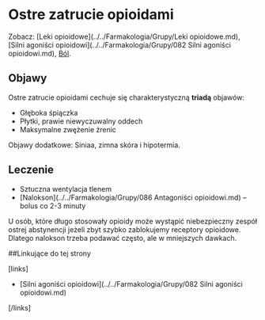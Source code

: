 # Ostre zatrucie opioidami

Zobacz: [Leki opioidowe](../../Farmakologia/Grupy/Leki opioidowe.md), [Silni agoniści opioidowi](../../Farmakologia/Grupy/082 Silni agoniści opioidowi.md), [Ból](../Ból.md).



## Objawy

Ostre zatrucie opioidami cechuje się charakterystyczną **triadą** objawów:

- Głęboka śpiączka
- Płytki, prawie niewyczuwalny oddech
- Maksymalne zwężenie źrenic

Objawy dodatkowe: Siniaa, zimna skóra i hipotermia.



## Leczenie

- Sztuczna wentylacja tlenem
- [Nalokson](../../Farmakologia/Grupy/086 Antagoniści opioidowi.md) – bolus co 2-3 minuty

U osób, które długo stosowały opioidy może wystąpić
niebezpieczny zespół ostrej abstynencji jeżeli zbyt szybko zablokujemy receptory opioidowe. Dlatego nalokson trzeba podawać często, ale w mniejszych dawkach.













##Linkujące do tej strony

[links]

- [Silni agoniści opioidowi](../../Farmakologia/Grupy/082 Silni agoniści opioidowi.md)


[/links]











